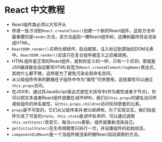 # React 中文教程
- React组件类必须以大写开头
- 传递一些*方法*到`React.createClass()`创建一个新的React组件，这些方法中最重要的是`render`方法，该方法返回一棵React组件树，这棵树最终将会渲染成HTML。
- `ReactDOM.render()`*实例化根组件*，启动框架，注入标记到原始的DOM元素中。`ReactDOM.render()`应该只在复合组件被定义之后被调用。
- HTML组件是正常的React组件，就和你定义的一样，只有一个*区别*，那就是JSX编译器会自动重写HTML标签为`React.createElement(tagName)`表达式，其他什么都不做，这样是为了避免污染全局命名空间。
- 从父级组件传来的数据在子组件中作为“属性”可供使用，这些属性可以通过`this.props`访问。
- 在JSX中，通过将JavaScript表达式放在大括号中(作为属性或者子节点)，你可以把文本或者React组件放置在*组件树*中。我们以`this.props`的键名访问传递给组件的命名属性，以`this.props.children`访问任何嵌套的元素。
- `props`是不可变的，它们从父级传来并*被父级拥有*。为了实现交互，我们给组件引进了可变的`state`，`this.state`是*组件私有的*，可以通过调用`this.setState()`改变它，每当`state`更新，组件就重新渲染自己。
- `getInitialState()`在生命周期里只执行一次，并设置组件的初始状态。
- `componentDidMount`是一个当组件被渲染时被React自动调用的方法。